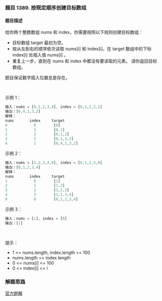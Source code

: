 ### 题目 1389. 按既定顺序创建目标数组
#### 题目描述
给你两个整数数组 nums 和 index。你需要按照以下规则创建目标数组：

- 目标数组 target 最初为空。
- 按从左到右的顺序依次读取 nums[i] 和 index[i]，在 target 数组中的下标 index[i] 处插入值 nums[i] 。
- 重复上一步，直到在 nums 和 index 中都没有要读取的元素。
请你返回目标数组。

题目保证数字插入位置总是存在。

 

示例 1：

```js
输入：nums = [0,1,2,3,4], index = [0,1,2,2,1]
输出：[0,4,1,3,2]
解释：
nums       index     target
0            0        [0]
1            1        [0,1]
2            2        [0,1,2]
3            2        [0,1,3,2]
4            1        [0,4,1,3,2]
```
示例 2：

```js
输入：nums = [1,2,3,4,0], index = [0,1,2,3,0]
输出：[0,1,2,3,4]
解释：
nums       index     target
1            0        [1]
2            1        [1,2]
3            2        [1,2,3]
4            3        [1,2,3,4]
0            0        [0,1,2,3,4]
```
示例 3：

```js
输入：nums = [1], index = [0]
输出：[1]
```
 

提示：

- 1 <= nums.length, index.length <= 100
- nums.length == index.length
- 0 <= nums[i] <= 100
- 0 <= index[i] <= i

### 解题思路
[官方题解](https://leetcode-cn.com/problems/create-target-array-in-the-given-order/solution/an-ji-ding-shun-xu-chuang-jian-mu-biao-shu-zu-by-l/)